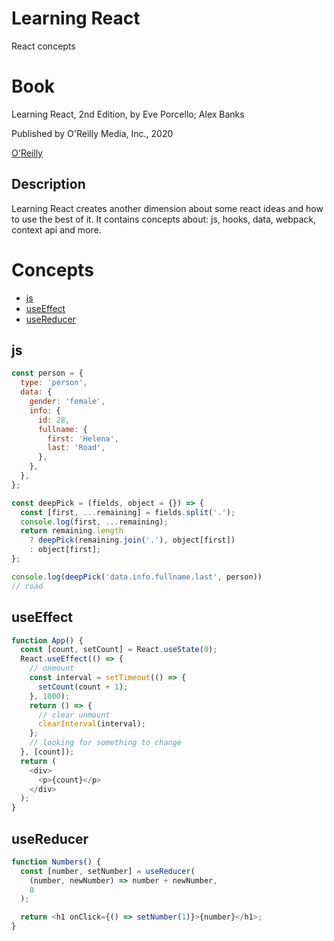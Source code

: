 # Learning React

React concepts

# Book
Learning React, 2nd Edition, by Eve Porcello; Alex Banks

Published by O'Reilly Media, Inc., 2020

[O'Reilly](https://www.oreilly.com/library/view/learning-react-2nd/9781492051718/)

## Description

Learning React creates another dimension about some react ideas and how to use the best of it. It contains concepts about: js, hooks, data, webpack, context api and more.

# Concepts

- [js](#js)
- [useEffect](#useEffect)
- [useReducer](#useReducer)

## js

```js
const person = {
  type: 'person',
  data: {
    gender: 'female',
    info: {
      id: 28,
      fullname: {
        first: 'Helena',
        last: 'Road',
      },
    },
  },
};

const deepPick = (fields, object = {}) => {
  const [first, ...remaining] = fields.split('.');
  console.log(first, ...remaining);
  return remaining.length
    ? deepPick(remaining.join('.'), object[first])
    : object[first];
};

console.log(deepPick('data.info.fullname.last', person))
// road
```

## useEffect

```js
function App() {
  const [count, setCount] = React.useState(0);
  React.useEffect(() => {
    // onmount
    const interval = setTimeout(() => {
      setCount(count + 1);
    }, 1000);
    return () => {
      // clear unmount
      clearInterval(interval);
    };
    // looking for something to change
  }, [count]);
  return (
    <div>
      <p>{count}</p>
    </div>
  );
}
```

## useReducer

```js
function Numbers() {
  const [number, setNumber] = useReducer(
    (number, newNumber) => number + newNumber,
    0
  );

  return <h1 onClick={() => setNumber(1)}>{number}</h1>;
}
```